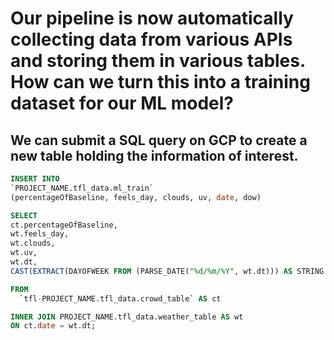 # Our pipeline is now automatically collecting data from various APIs and storing them in various tables. How can we turn this into a training dataset for our ML model? 

## We can submit a SQL query on GCP to create a new table holding the information of interest.

```sql
INSERT INTO 
`PROJECT_NAME.tfl_data.ml_train`
(percentageOfBaseline, feels_day, clouds, uv, date, dow)

SELECT
ct.percentageOfBaseline,
wt.feels_day,
wt.clouds,
wt.uv,
wt.dt,
CAST(EXTRACT(DAYOFWEEK FROM (PARSE_DATE("%d/%m/%Y", wt.dt))) AS STRING ) AS dow

FROM
  `tfl-PROJECT_NAME.tfl_data.crowd_table` AS ct

INNER JOIN PROJECT_NAME.tfl_data.weather_table AS wt
ON ct.date = wt.dt;
```
